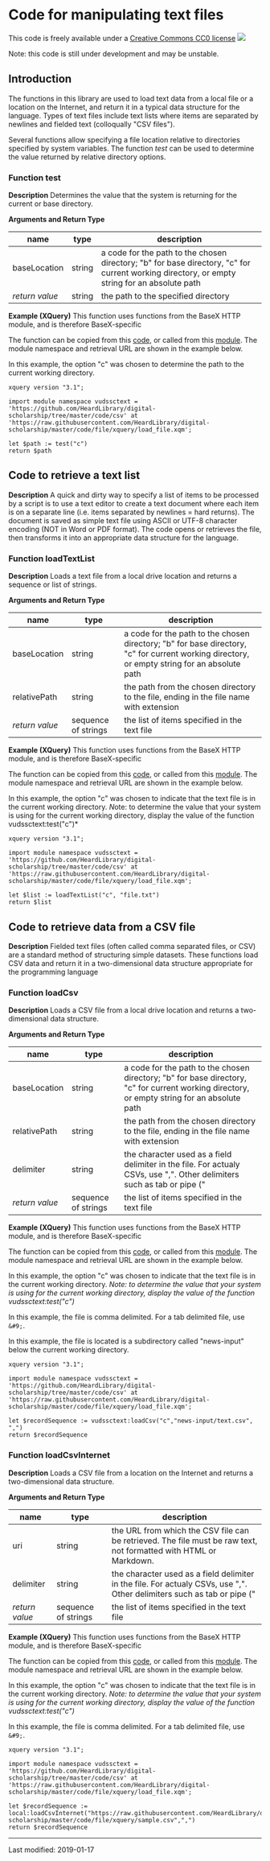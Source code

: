 # Code for manipulating text files

This code is freely available under a [Creative Commons CC0 license](https://creativecommons.org/publicdomain/zero/1.0/) ![](https://licensebuttons.net/l/zero/1.0/88x31.png)

Note: this code is still under development and may be unstable.

## Introduction

The functions in this library are used to load text data from a local file or a location on the Internet, and return it in a typical data structure for the language.  Types of text files include text lists where items are separated by newlines and fielded text (colloqually "CSV files").

Several functions allow specifying a file location relative to directories specified by system variables.  The function *test* can be used to determine the value returned by relative directory options.

### Function test

**Description** Determines the value that the system is returning for the current or base directory.

**Arguments and Return Type**

| name | type | description |
|---|---|---|
| baseLocation | string | a code for the path to the chosen directory; "b" for base directory, "c" for current working directory, or empty string for an absolute path |
| *return value* | string | the path to the specified directory |

**Example (XQuery)** This function uses functions from the BaseX HTTP module, and is therefore BaseX-specific

The function can be copied from this [code](xquery/load_file.xq), or called from this [module](xquery/load_file.xqm). The module namespace and retrieval URL are shown in the example below.

In this example, the option "c" was chosen to determine the path to the current working directory.  

```xquery
xquery version "3.1";

import module namespace vudssctext = 'https://github.com/HeardLibrary/digital-scholarship/tree/master/code/csv' at 'https://raw.githubusercontent.com/HeardLibrary/digital-scholarship/master/code/file/xquery/load_file.xqm';

let $path := test("c")
return $path
```

## Code to retrieve a text list

**Description** A quick and dirty way to specify a list of items to be processed by a script is to use a text editor to create a text document where each item is on a separate line (i.e. items separated by newlines = hard returns).  The document is saved as simple text file using ASCII or UTF-8 character encoding (NOT in Word or PDF format).  The code opens or retrieves the file, then transforms it into an appropriate data structure for the language.

### Function loadTextList

**Description** Loads a text file from a local drive location and returns a sequence or list of strings.

**Arguments and Return Type**

| name | type | description |
|---|---|---|
| baseLocation | string | a code for the path to the chosen directory; "b" for base directory, "c" for current working directory, or empty string for an absolute path |
| relativePath | string | the path from the chosen directory to the file, ending in the file name with extension |
| *return value* | sequence of strings | the list of items specified in the text file |

**Example (XQuery)** This function uses functions from the BaseX HTTP module, and is therefore BaseX-specific

The function can be copied from this [code](xquery/load_file.xq), or called from this [module](xquery/load_file.xqm). The module namespace and retrieval URL are shown in the example below.

In this example, the option "c" was chosen to indicate that the text file is in the current working directory.  *N*ote: to determine the value that your system is using for the current working directory, display the value of the function vudssctext:test("c")*

```xquery
xquery version "3.1";

import module namespace vudssctext = 'https://github.com/HeardLibrary/digital-scholarship/tree/master/code/csv' at 'https://raw.githubusercontent.com/HeardLibrary/digital-scholarship/master/code/file/xquery/load_file.xqm';

let $list := loadTextList("c", "file.txt")
return $list
```

## Code to retrieve data from a CSV file

**Description** Fielded text files (often called comma separated files, or CSV) are a standard method of structuring simple datasets.  These functions load CSV data and return it in a two-dimensional data structure appropriate for the programming language

### Function loadCsv

**Description** Loads a CSV file from a local drive location and returns a two-dimensional data structure.

**Arguments and Return Type**

| name | type | description |
|---|---|---|
| baseLocation | string | a code for the path to the chosen directory; "b" for base directory, "c" for current working directory, or empty string for an absolute path |
| relativePath | string | the path from the chosen directory to the file, ending in the file name with extension |
| delimiter | string | the character used as a field delimiter in the file.  For actualy CSVs, use ",". Other delimiters such as tab or pipe ("|") may be used.  Tab delimited files may require using the escaped code for tab.
| *return value* | sequence of strings | the list of items specified in the text file |

**Example (XQuery)** This function uses functions from the BaseX HTTP module, and is therefore BaseX-specific

The function can be copied from this [code](xquery/load_file.xq), or called from this [module](xquery/load_file.xqm). The module namespace and retrieval URL are shown in the example below.

In this example, the option "c" was chosen to indicate that the text file is in the current working directory.  *Note: to determine the value that your system is using for the current working directory, display the value of the function vudssctext:test("c")*

In this example, the file is comma delimited.  For a tab delimited file, use `&#9;`.  

In this example, the file is located is a subdirectory called "news-input" below the current working directory.

```xquery
xquery version "3.1";

import module namespace vudssctext = 'https://github.com/HeardLibrary/digital-scholarship/tree/master/code/csv' at 'https://raw.githubusercontent.com/HeardLibrary/digital-scholarship/master/code/file/xquery/load_file.xqm';

let $recordSequence := vudssctext:loadCsv("c","news-input/text.csv", ",")
return $recordSequence
```

### Function loadCsvInternet

**Description** Loads a CSV file from a location on the Internet and returns a two-dimensional data structure.

**Arguments and Return Type**

| name | type | description |
|---|---|---|
| uri | string | the URL from which the CSV file can be retrieved. The file must be raw text, not formatted with HTML or Markdown. |
| delimiter | string | the character used as a field delimiter in the file.  For actualy CSVs, use ",". Other delimiters such as tab or pipe ("|") may be used.  Tab delimited files may require using the escaped code for tab.
| *return value* | sequence of strings | the list of items specified in the text file |

**Example (XQuery)** This function uses functions from the BaseX HTTP module, and is therefore BaseX-specific

The function can be copied from this [code](xquery/load_file.xq), or called from this [module](xquery/load_file.xqm). The module namespace and retrieval URL are shown in the example below.

In this example, the option "c" was chosen to indicate that the text file is in the current working directory.  *Note: to determine the value that your system is using for the current working directory, display the value of the function vudssctext:test("c")*

In this example, the file is comma delimited.  For a tab delimited file, use `&#9;`.  

```xquery
xquery version "3.1";

import module namespace vudssctext = 'https://github.com/HeardLibrary/digital-scholarship/tree/master/code/csv' at 'https://raw.githubusercontent.com/HeardLibrary/digital-scholarship/master/code/file/xquery/load_file.xqm';

let $recordSequence := local:loadCsvInternet("https://raw.githubusercontent.com/HeardLibrary/digital-scholarship/master/code/file/xquery/sample.csv",",")
return $recordSequence
```

------
Last modified: 2019-01-17